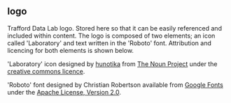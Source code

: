 ## logo
Trafford Data Lab logo. Stored here so that it can be easily referenced and included within content. The logo is composed of two elements; an icon called 'Laboratory' and text written in the 'Roboto' font.  Attribution and licencing for both elements is shown below.

'Laboratory' icon designed by [hunotika](http://www.thenounproject.com/hunotika) from [The Noun Project](http://www.thenounproject.com) under the [creative commons licence](https://creativecommons.org/licenses/by/3.0/us/).

'Roboto' font designed by Christian Robertson available from [Google Fonts](https://fonts.google.com/specimen/Roboto) under the [Apache License, Version 2.0](http://www.apache.org/licenses/LICENSE-2.0).